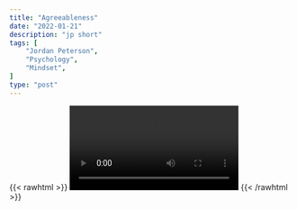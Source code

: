 ```yaml
---
title: "Agreeableness"
date: "2022-01-21"
description: "jp short"
tags: [
    "Jordan Peterson",
    "Psychology",
    "Mindset",
]
type: "post"
---
```

{{< rawhtml >}}
    <video width="auto" height="auto" controls>
        <source src="https://clips.dev00ps.com/Jordan%20Peterson/agreeableness.mp4" type="video/mp4"> 
    </video>
{{< /rawhtml >}}
